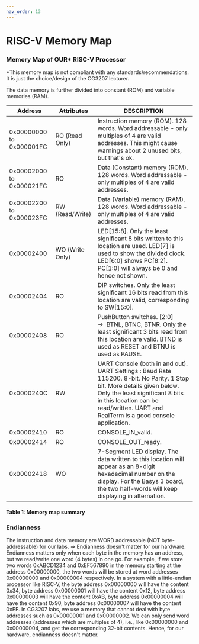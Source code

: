 ```yaml
---
nav_order: 13
---
```

# RISC-V Memory Map

### Memory Map of OUR\* RISC-V Processor

\*This memory map is not compliant with any standards/recommendations. It is just the choice/design of the CG3207 lecturer.

The data memory is further divided into constant (ROM) and variable memories (RAM).

| Address                     | Attributes      | DESCRIPTION                                                                                                                                                                                                                                        |
|-----------------------------|-----------------|----------------------------------------------------------------------------------------------------------------------------------------------------------------------------------------------------------------------------------------------------|
| 0x00000000 to 0x000001FC    | RO (Read Only)  | Instruction memory (ROM). 128 words. Word addressable - only multiples of 4 are valid addresses. This might cause warnings about 2 unused bits, but that's ok.                                                                                     |
| 0x00002000 to 0x000021FC    | RO              | Data (Constant) memory (ROM). 128 words. Word addressable - only multiples of 4 are valid addresses.                                                                                                                                               |
| 0x00002200 to 0x000023FC    | RW (Read/Write) | Data (Variable) memory (RAM). 128 words. Word addressable - only multiples of 4 are valid addresses.                                                                                                                                               |
| 0x00002400                  | WO (Write Only) | LED[15:8]. Only the least significant 8 bits written to this location are used. LED[7] is used to show the divided clock. LED[6:0] shows PC[8:2]. PC[1:0] will always be 0 and hence not shown.                                                    |
| 0x00002404                  | RO              | DIP switches. Only the least significant 16 bits read from this location are valid, corresponding to SW[15:0].                                                                                                                                     |
| 0x00002408                  | RO              | PushButton switches. [2:0] →  BTNL, BTNC, BTNR. Only the least significant 3 bits read from this location are valid. BTND is used as RESET and BTNU is used as PAUSE.                                                                              |
| 0x0000240C                  | RW              | UART Console (both in and out). UART Settings : Baud Rate 115200. 8-bit. No Parity. 1 Stop bit. More details given below. Only the least significant 8 bits in this location can be read/written. UART and RealTerm is a good console application. |
| 0x00002410                  | RO              | CONSOLE_IN_valid.                                                                                                                                                                                                                                  |
| 0x00002414                  | RO              | CONSOLE_OUT_ready.                                                                                                                                                                                                                                 |
| 0x00002418                  | WO              | 7-Segment LED display. The data written to this location will appear as an 8-digit hexadecimal number on the display. For the Basys 3 board, the two half-words will keep displaying in alternation.                                               |
#### Table 1: Memory map summary

### Endianness

The instruction and data memory are WORD addressable (NOT byte-addressable) for our labs. => Endianness doesn't matter for our hardware. Endianness matters only when each byte in the memory has an address, but we read/write one word (4 bytes) in one go. For example, if we store two words 0xABCD1234 and 0xEF567890 in the memory starting at the address 0x00000000, the two words will be stored at word addresses 0x00000000 and 0x00000004 respectively. In a system with a little-endian processor like RISC-V, the byte address 0x00000000 will have the content 0x34, byte address 0x00000001 will have the content 0x12, byte address 0x00000003 will have the content 0xAB, byte address 0x00000004 will have the content 0x90, byte address 0x00000007 will have the content 0xEF. In CG3207 labs, we use a memory that cannot deal with byte addresses such as 0x00000001 and 0x00000002. We can only send word addresses (addresses which are multiples of 4), i.e., like 0x00000000 and 0x00000004, and get the corresponding 32-bit contents. Hence, for our hardware, endianness doesn't matter.
